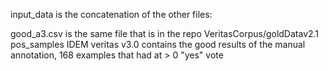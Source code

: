 input_data is the concatenation of the other files:

good_a3.csv is the same file that is in the repo VeritasCorpus/goldDatav2.1
pos_samples IDEM
veritas v3.0 contains the good results of the manual annotation, 168 examples that had at > 0  "yes" vote 
